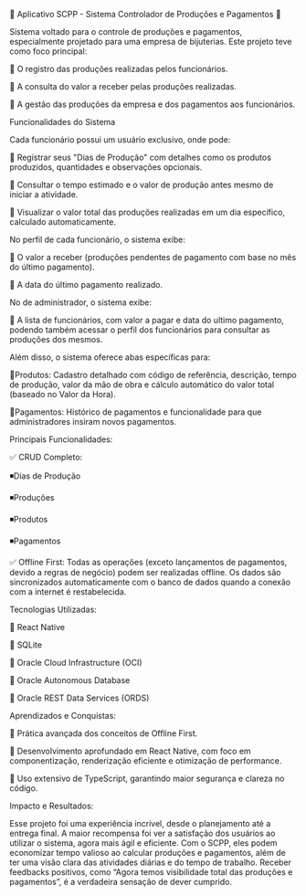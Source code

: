 📝 Aplicativo SCPP - Sistema Controlador de Produções e Pagamentos 📝

Sistema voltado para o controle de produções e pagamentos, especialmente projetado para uma empresa de bijuterias. Este projeto teve como foco principal:

📍 O registro das produções realizadas pelos funcionários.

📍 A consulta do valor a receber pelas produções realizadas.

📍 A gestão das produções da empresa e dos pagamentos aos funcionários.

Funcionalidades do Sistema

Cada funcionário possui um usuário exclusivo, onde pode:

🔹 Registrar seus "Dias de Produção" com detalhes como os produtos produzidos, quantidades e observações opcionais.

🔹 Consultar o tempo estimado e o valor de produção antes mesmo de iniciar a atividade.

🔹 Visualizar o valor total das produções realizadas em um dia específico, calculado automaticamente.

No perfil de cada funcionário, o sistema exibe:

🔸 O valor a receber (produções pendentes de pagamento com base no mês do último pagamento).

🔸 A data do último pagamento realizado.

No de administrador, o sistema exibe:

🔸 A lista de funcionários, com valor a pagar e data do ultimo pagamento, podendo também acessar o perfil dos funcionários para consultar as produções dos mesmos.

Além disso, o sistema oferece abas específicas para:

📍Produtos: Cadastro detalhado com código de referência, descrição, tempo de produção, valor da mão de obra e cálculo automático do valor total (baseado no Valor da Hora).

📍Pagamentos: Histórico de pagamentos e funcionalidade para que administradores insiram novos pagamentos.

Principais Funcionalidades:

✅ CRUD Completo:

◾Dias de Produção

◾Produções

◾Produtos

◾Pagamentos

✅ Offline First: Todas as operações (exceto lançamentos de pagamentos, devido a regras de negócio) podem ser realizadas offline. Os dados são sincronizados automaticamente com o banco de dados quando a conexão com a internet é restabelecida.

Tecnologias Utilizadas:

🔹 React Native

🔹 SQLite

🔹 Oracle Cloud Infrastructure (OCI)

🔹 Oracle Autonomous Database

🔹 Oracle REST Data Services (ORDS)


Aprendizados e Conquistas:

📘 Prática avançada dos conceitos de Offline First.

📘 Desenvolvimento aprofundado em React Native, com foco em componentização, renderização eficiente e otimização de performance.

📘 Uso extensivo de TypeScript, garantindo maior segurança e clareza no código.

Impacto e Resultados:

Esse projeto foi uma experiência incrível, desde o planejamento até a entrega final. A maior recompensa foi ver a satisfação dos usuários ao utilizar o sistema, agora mais ágil e eficiente. Com o SCPP, eles podem economizar tempo valioso ao calcular produções e pagamentos, além de ter uma visão clara das atividades diárias e do tempo de trabalho. Receber feedbacks positivos, como “Agora temos visibilidade total das produções e pagamentos”, é a verdadeira sensação de dever cumprido.
